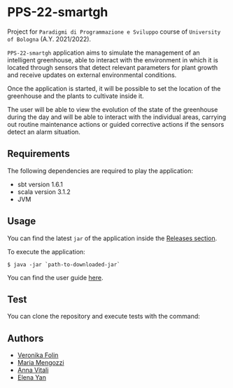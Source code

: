 # PPS-22-smartgh

Project for `Paradigmi di Programmazione e Sviluppo` course of `University of Bologna` (A.Y. 2021/2022).

`PPS-22-smartgh` application aims to simulate the management of an intelligent greenhouse, able to interact with the environment in which it is located through sensors that detect relevant parameters for plant growth and receive updates on external environmental conditions.

Once the application is started, it will be possible to set the location of the greenhouse and the plants to cultivate inside it.

The user will be able to view the evolution of the state of the greenhouse during the day and will be able to interact with the individual areas, carrying out routine maintenance actions or guided corrective actions if the sensors detect an alarm situation.

## Requirements
The following dependencies are required to play the application:
- sbt version 1.6.1
- scala version 3.1.2
- JVM 

## Usage
You can find the latest `jar` of the application inside the [Releases section](https://github.com/AnnaVitali/PPS-22-smartgh/releases).

To execute the application:
```
$ java -jar `path-to-downloaded-jar`
```

You can find the user guide [here](https://github.com/AnnaVitali/PPS-22-smartgh/blob/0029d57b2bab503469fd5467b558cc682f361ce9/docs/08_user_guide.md).

## Test
You can clone the repository and execute tests with the command:

## Authors
- [Veronika Folin](https://github.com/veronikafolin)
- [Maria Mengozzi](https://github.com/MariaMengozzi)
- [Anna Vitali](https://github.com/AnnaVitali)
- [Elena Yan](https://github.com/yan-elena)
